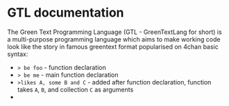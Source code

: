 # GTL documentation

The Green Text Programming Language (GTL - GreenTextLang for short) is a multi-purpose programming language which aims to make working code look like the story in famous greentext format popularised on 4chan
basic syntax:
- `> be foo` - function declaration
- `> be me` - main function declaration 
- `>likes A, some B and C` - added after function declaration, function takes `A`, `B`, and collection `C` as arguments
- 